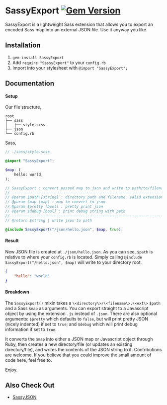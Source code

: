 # SassyExport [![Gem Version](https://badge.fury.io/rb/SassyExport.svg)](http://badge.fury.io/rb/SassyExport)

SassyExport is a lightweight Sass extension that allows you to export an encoded Sass map into an external JSON file. Use it anyway you like.

## Installation

1. `gem install SassyExport`
2. Add `require "SassyExport"` to your `config.rb`
3. Import into your stylesheet with `@import "SassyExport";`

## Documentation

#### Setup

Our file structure,
```
root
├── sass
│   ├── style.scss
├── json
└── config.rb
```

Sass,
```scss
// ./sass/style.scss

@import "SassyExport";

$map: (
	hello: world,
);

// SassyExport : convert passed map to json and write to path/to/filename.json
// ----------------------------------------------------------------------------------------------------
// @param $path [string] : directory path and filename, valid extensions: [json | js]
// @param $map [map] : map to convert to json
// @param $pretty [bool] : pretty print json
// @param $debug [bool] : print debug string with path
// ----------------------------------------------------------------------------------------------------
// @return $string | write json to path

@include SassyExport("/json/hello.json", $map, true);
```

#### Result

New JSON file is created at `./json/hello.json`. As you can see, `$path` is relative to where your `config.rb` is located. Simply calling `@include SassyExport("/hello.json", $map)` will write to your directory root.
```json
{
	"hello": "world"
}
```

#### Breakdown

The `SassyExport()` mixin takes a `\<directory\>/\<filename\>.\<ext\>` `$path` and a Sass `$map` as arguments. You can export straight to a Javascript object by using the extension `.js` instead of `.json`.
There are also optional arguments: `$pretty` which defaults to `false`, but will print pretty JSON (nicely indented) if set to `true`; and `$debug` which will print debug information if set to `true`.

It converts the `$map` into either a JSON map or Javascript object through Ruby, then creates a new directory/file (or updates an existing directory/file), and writes the contents of the JSON string to it.
Contributions are welcome. If you believe that you could improve the small amount of code here, feel free to.

Enjoy.

## Also Check Out

* [SassyJSON](https://github.com/HugoGiraudel/SassyJSON)
